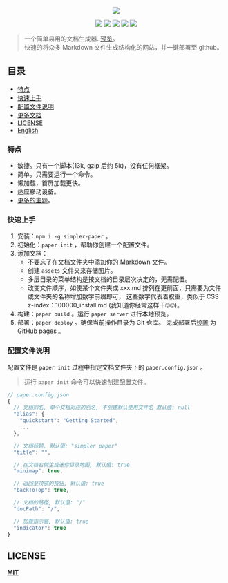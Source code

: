 
<p align="center" height="300">
<img src="https://github.com/DhyanaChina/simpler-paper/blob/master/logo.png" align="center">
</p>
<p align=center>
<a target="_blank" href="https://www.npmjs.com/package/simpler-paper" title="NPM version"><img src="https://img.shields.io/npm/v/npm.svg?style=flat-square"></a>
<a target="_blank" href="http://nodejs.org/download/" title="Node version"><img src="https://img.shields.io/badge/node.js-%3E=_6.0-green.svg?style=flat-square"></a>
<a target="_blank" href="https://opensource.org/licenses/MIT" title="License: MIT"><img src="https://img.shields.io/github/license/mashape/apistatus.svg?style=flat-square"></a>
<a target="_blank" href="https://travis-ci.org/DhyanaChina/simpler-paper" title="Build Status"><img src="https://img.shields.io/travis/DhyanaChina/simpler-paper/master.svg?style=flat-square"></a>
<a target="_blank" href="https://www.npmjs.com/package/simpler-paper" title="Downloads"><img src="https://img.shields.io/npm/dt/simpler-paper.svg?style=flat-square"></a>
</p>

> 一个简单易用的文档生成器. [预览](https://wittbulter.github.io/simpler-paper/)。    
> 快速的将众多 Markdown 文件生成结构化的网站，并一键部署至 github。    

## 目录    
- [特点](#特点)    
- [快速上手](#快速上手)    
- [配置文件说明](#配置文件说明)    
- [更多文档](https://wittbulter.github.io/simpler-paper/)    
- [LICENSE](#license)    
- [English](README.md)    
### 特点    
- 敏捷。只有一个脚本(13k, gzip 后约 5k)，没有任何框架。    
- 简单。只需要运行一个命令。    
- 懒加载，首屏加载更快。    
- 适应移动设备。    
- [更多的主题](https://github.com/DhyanaChina/simpler-paper-themes)。    

### 快速上手   
1. 安装：`npm i -g simpler-paper` 。    
2. 初始化：`paper init` ，帮助你创建一个配置文件。    
3. 添加文档：      
    - 不要忘了在文档文件夹中添加你的 Markdown 文件。    
    - 创建 `assets` 文件夹来存储图片。    
    - 多层目录的菜单结构是按文档的目录层次决定的，无需配置。   
    - 改变文件顺序，如使某个文件夹或 xxx.md 排列在更前面，只需要为文件或文件夹的名称增加数字前缀即可，
    这些数字代表着权重，类似于 CSS z-index：100000_install.md (我知道你经常这样干🙄🙄)。    
4. 构建：`paper build` 。运行 `paper server` 进行本地预览。    
5. 部署：`paper deploy` 。确保当前操作目录为 Git 仓库。
完成部署后[设置](https://help.github.com/articles/configuring-a-publishing-source-for-github-pages/#enabling-github-pages-to-publish-your-site-from-master-or-gh-pages) 为 GitHub pages 。
### 配置文件说明    
配置文件是 `paper init` 过程中指定文档文件夹下的 `paper.config.json` 。    

> 运行 `paper init` 命令可以快速创建配置文件。

```typescript
// paper.config.json
{
  // 文档别名, 单个文档对应的别名, 不创建默认使用文件名 默认值: null
  "alias": {
    "quickstart": "Getting Started",
    ...
  },

  // 文档标题, 默认值: "simpler paper"
  "title": "",

  // 在文档右侧生成迷你目录地图, 默认值: true
  "minimap": true,

  // 返回至顶部的按钮, 默认值: true
  "backToTop": true,

  // 文档的路径, 默认值: "/"
  "docPath": "/",

  // 加载指示器, 默认值: true
  "indicator": true
}
```


## LICENSE

[**MIT**](LICENSE)


